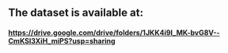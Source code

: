 ## The dataset is available at: 
#### https://drive.google.com/drive/folders/1JKK4i9I_MK-bvG8V--CmKSl3XiH_miPS?usp=sharing
